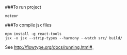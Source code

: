 ###To run project
```
meteor
```

###To compile jsx files
```
npm install -g react-tools
jsx -x jsx --strip-types --harmony --watch src/ build/
```

See http://flowtype.org/docs/running.html#_
